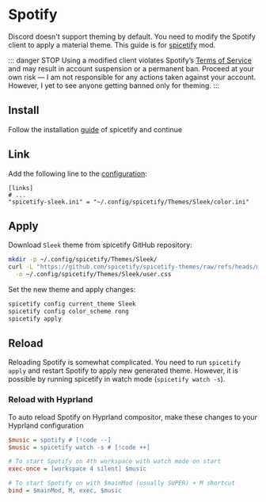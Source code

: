 # Spotify

Discord doesn't support theming by default. You need to modify the Spotify client to
apply a material theme. This guide is for [spicetify](https://spicetify.app/) mod.

::: danger STOP
Using a modified client violates Spotify’s
[Terms of Service](https://www.spotify.com/legal/) and may result in account
suspension or a permanent ban. Proceed at your own risk — I am not responsible for
any actions taken against your account. However, I yet to see anyone getting banned
only for theming.
:::

## Install

Follow the installation
[guide](https://spicetify.app/docs/getting-started#linux-and-macos) of spicetify and
continue

## Link

Add the following line to the [configuration](/configuration#linking-generated-files):

```toml{3}
[links]
# ...
"spicetify-sleek.ini" = "~/.config/spicetify/Themes/Sleek/color.ini"
```

<!--@include: ./_regen.md-->

## Apply

Download `Sleek` theme from spicetify GitHub repository:

```bash
mkdir -p ~/.config/spicetify/Themes/Sleek/
curl -L "https://github.com/spicetify/spicetify-themes/raw/refs/heads/master/Sleek/user.css" \
  -o ~/.config/spicetify/Themes/Sleek/user.css
```

Set the new theme and apply changes:

```bash
spicetify config current_theme Sleek
spicetify config color_scheme rong
spicetify apply
```

## Reload

Reloading Spotify is somewhat complicated. You need to run `spicetify apply` and
restart Spotify to apply new generated theme. However, it is possible by running
spicetify in watch mode (`spicetify watch -s`).

### Reload with Hyprland

To auto reload Spotify on Hyprland compositor, make these changes to your Hyprland
configuration

```ini
$music = spotify # [!code --]
$music = spicetify watch -s # [!code ++]

# To start Spotify on 4th workspace with watch mode on start
exec-once = [workspace 4 silent] $music

# To start Spotify on with $mainMod (usually SUPER) + M shortcut
bind = $mainMod, M, exec, $music
```
